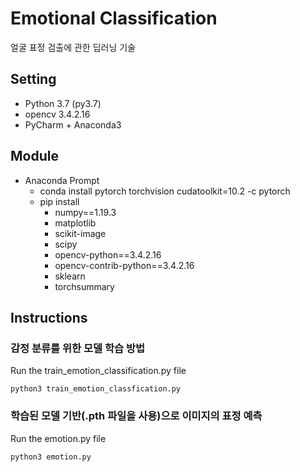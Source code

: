 # Emotional Classification
얼굴 표정 검출에 관한 딥러닝 기술

## Setting 
* Python 3.7 (py3.7)
* opencv 3.4.2.16
* PyCharm + Anaconda3

## Module
* Anaconda Prompt
  * conda install pytorch torchvision cudatoolkit=10.2 -c pytorch
  * pip install
    * numpy==1.19.3
    * matplotlib
    * scikit-image
    * scipy
    * opencv-python==3.4.2.16
    * opencv-contrib-python==3.4.2.16
    * sklearn
    * torchsummary

## Instructions
### 감정 분류를 위한 모델 학습 방법
Run the train_emotion_classification.py file
```
python3 train_emotion_classfication.py
```

### 학습된 모델 기반(.pth 파일을 사용)으로 이미지의 표정 예측
Run the emotion.py file
```
python3 emotion.py
```

